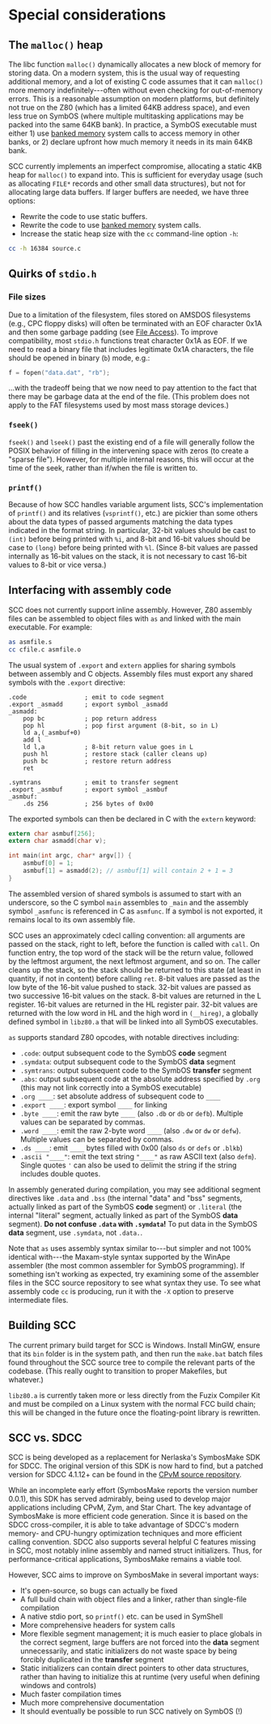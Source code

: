 # Special considerations

## The `malloc()` heap

The libc function `malloc()` dynamically allocates a new block of memory for storing data. On a modern system, this is the usual way of requesting additional memory, and a lot of existing C code assumes that it can `malloc()` more memory indefinitely---often without even checking for out-of-memory errors. This is a reasonable assumption on modern platforms, but definitely not true on the Z80 (which has a limited 64KB address space), and even less true on SymbOS (where multiple multitasking applications may be packed into the same 64KB bank). In practice, a SymbOS executable must either 1) use [banked memory](syscalls.h#memory-management) system calls to access memory in other banks, or 2) declare upfront how much memory it needs in its main 64KB bank.

SCC currently implements an imperfect compromise, allocating a static 4KB heap for `malloc()` to expand into. This is sufficient for everyday usage (such as allocating `FILE*` records and other small data structures), but not for allocating large data buffers. If larger buffers are needed, we have three options:

* Rewrite the code to use static buffers.
* Rewrite the code to use [banked memory](syscalls.h#memory-management) system calls.
* Increase the static heap size with the `cc` command-line option `-h`:

```bash
cc -h 16384 source.c
```

## Quirks of `stdio.h`

### File sizes

Due to a limitation of the filesystem, files stored on AMSDOS filesystems (e.g., CPC floppy disks) will often be terminated with an EOF character 0x1A and then some garbage padding (see [File Access](syscalls.md#file-access)). To improve compatibility, most `stdio.h` functions treat character 0x1A as EOF. If we need to read a binary file that includes legitimate 0x1A characters, the file should be opened in binary (`b`) mode, e.g.:

```c
f = fopen("data.dat", "rb");
```

...with the tradeoff being that we now need to pay attention to the fact that there may be garbage data at the end of the file. (This problem does not apply to the FAT filesystems used by most mass storage devices.)

### `fseek()`

`fseek()` and `lseek()` past the existing end of a file will generally follow the POSIX behavior of filling in the intervening space with zeros (to create a "sparse file"). However, for multiple internal reasons, this will occur at the time of the seek, rather than if/when the file is written to.

### `printf()`

Because of how SCC handles variable argument lists, SCC's implementation of `printf()` and its relatives (`vsprintf()`, etc.) are pickier than some others about the data types of passed arguments matching the data types indicated in the format string. In particular, 32-bit values should be cast to `(int)` before being printed with `%i`, and 8-bit and 16-bit values should be case to `(long)` before being printed with `%l`. (Since 8-bit values are passed internally as 16-bit values on the stack, it is not necessary to cast 16-bit values to 8-bit or vice versa.)

## Interfacing with assembly code

SCC does not currently support inline assembly. However, Z80 assembly files can be assembled to object files with `as` and linked with the main executable. For example:

```bash
as asmfile.s
cc cfile.c asmfile.o
```

The usual system of `.export` and `extern` applies for sharing symbols between assembly and C objects. Assembly files must export any shared symbols with the `.export` directive:

```
.code                ; emit to code segment
.export _asmadd      ; export symbol _asmadd
_asmadd:
	pop bc           ; pop return address
	pop hl           ; pop first argument (8-bit, so in L)
	ld a,(_asmbuf+0)
	add l
	ld l,a           ; 8-bit return value goes in L
	push hl          ; restore stack (caller cleans up)
	push bc          ; restore return address
	ret

.symtrans            ; emit to transfer segment
.export _asmbuf      ; export symbol _asmbuf
_asmbuf:
    .ds 256          ; 256 bytes of 0x00
```

The exported symbols can then be declared in C with the `extern` keyword:

```c
extern char asmbuf[256];
extern char asmadd(char v);

int main(int argc, char* argv[]) {
    asmbuf[0] = 1;
    asmbuf[1] = asmadd(2); // asmbuf[1] will contain 2 + 1 = 3
}
```

The assembled version of shared symbols is assumed to start with an underscore, so the C symbol `main` assembles to `_main` and the assembly symbol `_asmfunc` is referenced in C as `asmfunc`. If a symbol is not exported, it remains local to its own assembly file.

SCC uses an approximately cdecl calling convention: all arguments are passed on the stack, right to left, before the function is called with `call`. On function entry, the top word of the stack will be the return value, followed by the leftmost argument, the next leftmost argument, and so on. The caller cleans up the stack, so the stack should be returned to this state (at least in quantity, if not in content) before calling `ret`. 8-bit values are passed as the low byte of the 16-bit value pushed to stack. 32-bit values are passed as two successive 16-bit values on the stack. 8-bit values are returned in the L register. 16-bit values are returned in the HL register pair. 32-bit values are returned with the low word in HL and the high word in `(__hireg)`, a globally defined symbol in `libz80.a` that will be linked into all SymbOS executables.

`as` supports standard Z80 opcodes, with notable directives including:

* `.code`: output subsequent code to the SymbOS **code** segment
* `.symdata`: output subsequent code to the SymbOS **data** segment
* `.symtrans`: output subsequent code to the SymbOS **transfer** segment
* `.abs`: output subsequent code at the absolute address specified by `.org` (this may not link correctly into a SymbOS executable)
* `.org ____`: set absolute address of subsequent code to `____`
* `.export ____`: export symbol `____` for linking
* `.byte ____`: emit the raw byte `____` (also `.db` or `db` or `defb`). Multiple values can be separated by commas.
* `.word ____`: emit the raw 2-byte word `____` (also `.dw` or `dw` or `defw`). Multiple values can be separated by commas.
* `.ds ____`: emit `____` bytes filled with 0x00 (also `ds` or `defs` or `.blkb`)
* `.ascii "____"`: emit the text string `"____"` as raw ASCII text (also `defm`). Single quotes `'` can also be used to delimit the string if the string includes double quotes.

In assembly generated during compilation, you may see additional segment directives like `.data` and `.bss` (the internal "data" and "bss" segments, actually linked as part of the SymbOS **code** segment) or `.literal` (the internal "literal" segment, actually linked as part of the SymbOS **data** segment). **Do not confuse `.data` with `.symdata`!** To put data in the SymbOS **data** segment, use `.symdata`, not `.data.`.

Note that `as` uses assembly syntax similar to---but simpler and not 100% identical with---the Maxam-style syntax supported by the WinApe assembler (the most common assembler for SymbOS programming). If something isn't working as expected, try examining some of the assembler files in the SCC source repository to see what syntax they use. To see what assembly code `cc` is producing, run it with the `-X` option to preserve intermediate files.

## Building SCC

The current primary build target for SCC is Windows. Install MinGW, ensure that its `bin` folder is in the system path, and then run the `make.bat` batch files found throughout the SCC source tree to compile the relevant parts of the codebase. (This really ought to transition to proper Makefiles, but whatever.)

`libz80.a` is currently taken more or less directly from the Fuzix Compiler Kit and must be compiled on a Linux system with the normal FCC build chain; this will be changed in the future once the floating-point library is rewritten.

## SCC vs. SDCC

SCC is being developed as a replacement for Nerlaska's SymbosMake SDK for SDCC. The original version of this SDK is now hard to find, but a patched version for SDCC 4.1.12+ can be found in the [CPvM source repository](https://github.com/danielgaskell/cpvm).

While an incomplete early effort (SymbosMake reports the version number 0.0.1), this SDK has served admirably, being used to develop major applications including CPvM, Zym, and Star Chart. The key advantage of SymbosMake is more efficient code generation. Since it is based on the SDCC cross-compiler, it is able to take advantage of SDCC's modern memory- and CPU-hungry optimization techniques and more efficient calling convention. SDCC also supports several helpful C features missing in SCC, most notably inline assembly and named struct initializers. Thus, for performance-critical applications, SymbosMake remains a viable tool.

However, SCC aims to improve on SymbosMake in several important ways:

* It's open-source, so bugs can actually be fixed
* A full build chain with object files and a linker, rather than single-file compilation
* A native stdio port, so `printf()` etc. can be used in SymShell
* More comprehensive headers for system calls
* More flexible segment management; it is much easier to place globals in the correct segment, large buffers are not forced into the **data** segment unnecessarily, and static initializers do not waste space by being forcibly duplicated in the **transfer** segment
* Static initializers can contain direct pointers to other data structures, rather than having to initialize this at runtime (very useful when defining windows and controls)
* Much faster compilation times
* Much more comprehensive documentation
* It should eventually be possible to run SCC natively on SymbOS (!)
